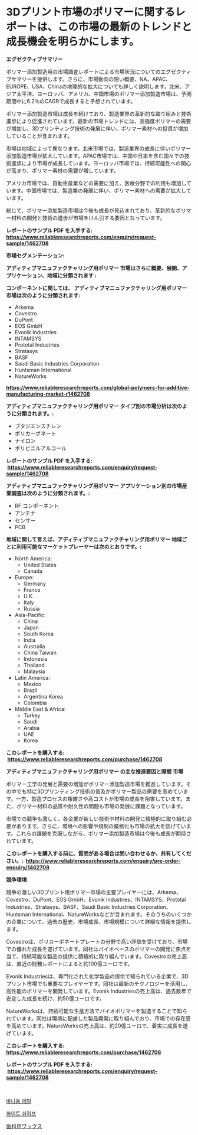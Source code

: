 <p><h1>3Dプリント市場のポリマーに関するレポートは、この市場の最新のトレンドと成長機会を明らかにします。</h1></p><p><strong>エグゼクティブサマリー</strong></p>
<p><p>ポリマー添加製造用の市場調査レポートによる市場状況についてのエグゼクティブサマリーを提供します。さらに、市場動向の短い概要、NA、APAC、EUROPE、USA、Chinaの地理的な拡大についても詳しく説明します。北米、アジア太平洋、ヨーロッパ、アメリカ、中国市場のポリマー添加製造市場は、予測期間中に6.2％のCAGRで成長すると予想されています。</p><p>ポリマー添加製造市場は成長を続けており、製造業界の革新的な取り組みと技術進歩により促進されています。最新の市場トレンドには、高強度ポリマーの需要が増加し、3Dプリンティング技術の発展に伴い、ポリマー素材への投資が増加していることが含まれます。</p><p>市場は地域によって異なります。北米市場では、製造業界の成長に伴いポリマー添加製造市場が拡大しています。APAC市場では、中国や日本を含む国々での技術進歩により市場が成長しています。ヨーロッパ市場では、持続可能性への関心が高まり、ポリマー素材の需要が増しています。</p><p>アメリカ市場では、自動車産業などの需要に加え、医療分野での利用も増加しています。中国市場では、製造業の発展に伴い、ポリマー素材への需要が拡大しています。</p><p>総じて、ポリマー添加製造市場は今後も成長が見込まれており、革新的なポリマー材料の開発と技術の進歩が市場をけん引する要因となっています。</p></p>
<p><strong>レポートのサンプル PDF を入手する: <a href="https://www.reliableresearchreports.com/enquiry/request-sample/1462708">https://www.reliableresearchreports.com/enquiry/request-sample/1462708</a></strong></p>
<p><strong>市場セグメンテーション:</strong></p>
<p><strong> アディティブマニュファクチャリング用ポリマー 市場はさらに概要、展開、アプリケーション、地域に分類されます :</strong></p>
<p><strong>コンポーネントに関しては、 アディティブマニュファクチャリング用ポリマー 市場は次のように分類されます: &nbsp;</strong></p>
<p><ul><li>Arkema</li><li>Covestro</li><li>DuPont</li><li>EOS GmbH</li><li>Evonik Industries</li><li>INTAMSYS</li><li>Prototal Industries</li><li>Stratasys</li><li>BASF</li><li>Saudi Basic Industries Corporation</li><li>Huntsman International</li><li>NatureWorks</li></ul></p>
<p><strong><a href="https://www.reliableresearchreports.com/global-polymers-for-additive-manufacturing-market-r1462708">https://www.reliableresearchreports.com/global-polymers-for-additive-manufacturing-market-r1462708</a></strong></p>
<p><strong> アディティブマニュファクチャリング用ポリマー タイプ別の市場分析は次のように分類されます。:</strong></p>
<p><ul><li>ブタジエンスチレン</li><li>ポリカーボネート</li><li>ナイロン</li><li>ポリビニルアルコール</li></ul></p>
<p><strong>レポートのサンプル PDF を入手する: &nbsp;<a href="https://www.reliableresearchreports.com/enquiry/request-sample/1462708">https://www.reliableresearchreports.com/enquiry/request-sample/1462708</a></strong></p>
<p><strong> アディティブマニュファクチャリング用ポリマー アプリケーション別の市場産業調査は次のように分類されます。:</strong></p>
<p><ul><li>RF コンポーネント</li><li>アンテナ</li><li>センサー</li><li>PCB</li></ul></p>
<p><strong>地域に関して言えば、アディティブマニュファクチャリング用ポリマー 地域ごとに利用可能なマーケットプレーヤーは次のとおりです。:</strong></p>
<p><ul>
    <li>
        North America:
        <ul>
            <li>United States</li>
            <li>Canada</li>
        </ul>
    </li>
    <li>
        Europe:
        <ul>
            <li>Germany</li>
            <li>France</li>
            <li>U.K.</li>
            <li>Italy</li>
            <li>Russia</li>
        </ul>
    </li>
    <li>
        Asia-Pacific:
        <ul>
            <li>China</li>
            <li>Japan</li>
            <li>South Korea</li>
            <li>India</li>
            <li>Australia</li>
            <li>China Taiwan</li>
            <li>Indonesia</li>
            <li>Thailand</li>
            <li>Malaysia</li>
        </ul>
    </li>
    <li>
        Latin America:
        <ul>
            <li>Mexico</li>
            <li>Brazil</li>
            <li>Argentina Korea</li>
            <li>Colombia</li>
        </ul>
    </li>
    <li>
        Middle East & Africa:
        <ul>
            <li>Turkey</li>
            <li>Saudi</li>
            <li>Arabia</li>
            <li>UAE</li>
            <li>Korea</li>
        </ul>
    </li>
    </ul></p>
<p><strong>このレポートを購入する: &nbsp;<a href="https://www.reliableresearchreports.com/purchase/1462708">https://www.reliableresearchreports.com/purchase/1462708</a></strong></p>
<p><strong>アディティブマニュファクチャリング用ポリマー の主な推進要因と障壁 市場</strong></p>
<p><p>ポリマー工学の発展と需要の増加がポリマー添加製造市場を推進しています。その中でも特に3Dプリンティング技術の普及がポリマー製品の需要を高めています。一方、製造プロセスの複雑さや高コストが市場の成長を阻害しています。また、ポリマー材料の品質や耐久性の問題も市場の発展に課題となっています。</p><p>市場での競争も激しく、各企業が新しい技術や材料の開発に積極的に取り組む必要があります。さらに、環境への影響や規制の厳格化も市場の拡大を妨げています。これらの課題を克服しながら、ポリマー添加製造市場は今後も成長が期待されています。</p></p>
<p><strong>このレポートを購入する前に、質問がある場合は問い合わせるか、共有してください。:&nbsp; <a href="https://www.reliableresearchreports.com/enquiry/pre-order-enquiry/1462708">https://www.reliableresearchreports.com/enquiry/pre-order-enquiry/1462708</a></strong></p>
<p><strong>競争環境</strong></p>
<p><p>競争の激しい3Dプリント用ポリマー市場の主要プレイヤーには、Arkema、Covestro、DuPont、EOS GmbH、Evonik Industries、INTAMSYS、Prototal Industries、Stratasys、BASF、Saudi Basic Industries Corporation、Huntsman International、NatureWorksなどが含まれます。そのうちのいくつかの企業について、過去の歴史、市場成長、市場規模について詳細な情報を提供します。</p><p>Covestroは、ポリカーボネートプレートの分野で高い評価を受けており、市場での優れた成長を遂げています。同社はバイオベースのポリマーの開発に焦点を当て、持続可能な製品の提供に積極的に取り組んでいます。Covestroの売上高は、直近の財務レポートによると約100億ユーロです。</p><p>Evonik Industriesは、専門化された化学製品の提供で知られている企業で、3Dプリント市場でも重要なプレイヤーです。同社は最新のテクノロジーを活用し、高性能のポリマーを開発しています。Evonik Industriesの売上高は、過去数年で安定した成長を続け、約50億ユーロです。</p><p>NatureWorksは、持続可能な生産方法でバイオポリマーを製造することで知られています。同社は環境に配慮した製品開発に取り組んでおり、市場での存在感を高めています。NatureWorksの売上高は、約20億ユーロで、着実に成長を遂げています。</p></p>
<p><strong>このレポートを購入する: &nbsp; <a href="https://www.reliableresearchreports.com/purchase/1462708">https://www.reliableresearchreports.com/purchase/1462708</a></strong></p>
<p><strong>レポートのサンプル PDF を入手する: &nbsp;<a href="https://www.reliableresearchreports.com/enquiry/request-sample/1462708">https://www.reliableresearchreports.com/enquiry/request-sample/1462708</a></strong><strong></strong></p>
<p>&nbsp;</p>
<p><p><a href="https://medium.com/@wheelgg5674537/%EB%B0%94%EB%82%98%EB%93%90-%EA%B8%88%EC%86%8D-%EC%8B%9C%EC%9E%A5-%EB%B6%84%EC%84%9D-cagr-%EC%8B%9C%EC%9E%A5-%EC%84%B8%EB%B6%84%ED%99%94-%EB%B0%8F-%EA%B8%80%EB%A1%9C%EB%B2%8C-%EC%82%B0%EC%97%85-%EA%B0%9C%EC%9A%94-edacc32405a8">바나듐 메탈</a></p><p><a href="https://medium.com/@bub56567/%ED%99%94%EC%9D%B4%ED%8A%B8-%EC%83%88%EC%9A%B0-%EC%8B%9C%EC%9E%A5-%EC%A7%80%ED%91%9C-%ED%95%B4%EB%8F%85-%EC%8B%9C%EC%9E%A5-%EC%A0%90%EC%9C%A0%EC%9C%A8-%ED%8A%B8%EB%A0%8C%EB%93%9C-%EB%B0%8F-%EC%84%B1%EC%9E%A5-%ED%8C%A8%ED%84%B4-0c0c378cd376">화이트 쉬림프</a></p><p><a href="https://medium.com/@drewosciski565654/%E3%83%87%E3%83%B3%E3%82%BF%E3%83%AB%E3%83%AF%E3%83%83%E3%82%AF%E3%82%B9%E5%B8%82%E5%A0%B4%E3%81%AE%E8%A6%8F%E6%A8%A1-%E6%88%90%E9%95%B7%E7%8E%87-%E5%8B%95%E5%90%91-2024%E5%B9%B4%E3%81%8B%E3%82%892030%E5%B9%B4-7dc2356fa857">歯科用ワックス</a></p></p>
